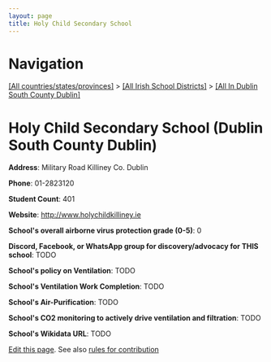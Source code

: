 ```yaml
---
layout: page
title: Holy Child Secondary School
---
```

# Navigation

[[All countries/states/provinces]](../../..) > [[All Irish School Districts]](../..) > [[All In Dublin South County Dublin]](..)

# Holy Child Secondary School (Dublin South County Dublin)

**Address**: Military Road Killiney Co. Dublin

**Phone**: 01-2823120

**Student Count**: 401

**Website**: <http://www.holychildkilliney.ie>

**School's overall airborne virus protection grade (0-5)**: 0

**Discord, Facebook, or WhatsApp group for discovery/advocacy for THIS school**: TODO

**School's policy on Ventilation**: TODO

**School's Ventilation Work Completion**: TODO

**School's Air-Purification**: TODO

**School's CO2 monitoring to actively drive ventilation and filtration**: TODO

**School's Wikidata URL**: TODO


[Edit this page](https://github.com/ventilate-schools/Ireland/edit/main/./Dublin_South_County_Dublin/Holy_Child_Secondary_School.md). See also [rules for contribution](../../../contribution-rules/)
